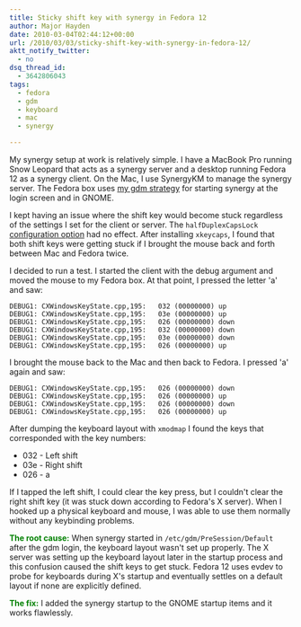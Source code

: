 ```yaml
---
title: Sticky shift key with synergy in Fedora 12
author: Major Hayden
date: 2010-03-04T02:44:12+00:00
url: /2010/03/03/sticky-shift-key-with-synergy-in-fedora-12/
aktt_notify_twitter:
  - no
dsq_thread_id:
  - 3642806043
tags:
  - fedora
  - gdm
  - keyboard
  - mac
  - synergy

---
```

My synergy setup at work is relatively simple. I have a MacBook Pro running Snow Leopard that acts as a synergy server and a desktop running Fedora 12 as a synergy client. On the Mac, I use SynergyKM to manage the synergy server. The Fedora box uses [my gdm strategy][1] for starting synergy at the login screen and in GNOME.

I kept having an issue where the shift key would become stuck regardless of the settings I set for the client or server. The  `halfDuplexCapsLock` [configuration option][2] had no effect. After installing `xkeycaps`, I found that both shift keys were getting stuck if I brought the mouse back and forth between Mac and Fedora twice.

I decided to run a test. I started the client with the debug argument and moved the mouse to my Fedora box. At that point, I pressed the letter 'a' and saw:

```
DEBUG1: CXWindowsKeyState.cpp,195:   032 (00000000) up
DEBUG1: CXWindowsKeyState.cpp,195:   03e (00000000) up
DEBUG1: CXWindowsKeyState.cpp,195:   026 (00000000) down
DEBUG1: CXWindowsKeyState.cpp,195:   032 (00000000) down
DEBUG1: CXWindowsKeyState.cpp,195:   03e (00000000) down
DEBUG1: CXWindowsKeyState.cpp,195:   026 (00000000) up
```


I brought the mouse back to the Mac and then back to Fedora. I pressed 'a' again and saw:

```
DEBUG1: CXWindowsKeyState.cpp,195:   026 (00000000) down
DEBUG1: CXWindowsKeyState.cpp,195:   026 (00000000) up
DEBUG1: CXWindowsKeyState.cpp,195:   026 (00000000) down
DEBUG1: CXWindowsKeyState.cpp,195:   026 (00000000) up
```


After dumping the keyboard layout with `xmodmap` I found the keys that corresponded with the key numbers:

  * 032 - Left shift
  * 03e - Right shift
  * 026 - a

If I tapped the left shift, I could clear the key press, but I couldn't clear the right shift key (it was stuck down according to Fedora's X server). When I hooked up a physical keyboard and mouse, I was able to use them normally without any keybinding problems.

<span style="font-weight: bold; color: #008000;">The root cause:</span> When synergy started in `/etc/gdm/PreSession/Default` after the gdm login, the keyboard layout wasn't set up properly. The X server was setting up the keyboard layout later in the startup process and this confusion caused the shift keys to get stuck. Fedora 12 uses evdev to probe for keyboards during X's startup and eventually settles on a default layout if none are explicitly defined.

<span style="font-weight: bold; color: #008000;">The fix:</span> I added the synergy startup to the GNOME startup items and it works flawlessly.

 [1]: http://rackerhacker.com/2008/07/30/automatically-starting-synergy-in-gdm-in-ubuntufedora/
 [2]: http://synergy2.sourceforge.net/configuration.html
